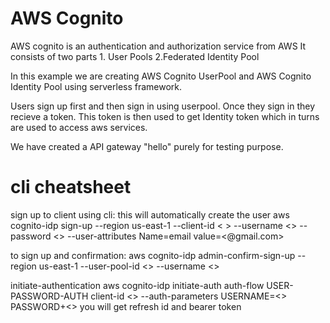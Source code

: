 # AWS Cognito

AWS cognito is an authentication and authorization service from AWS It consists of two parts 1. User Pools 2.Federated Identity Pool

In this example we are creating AWS Cognito UserPool and AWS Cognito Identity Pool using serverless framework.

Users sign up first and then sign in using userpool. Once they sign in they recieve a token. This token is then used to get Identity token which in turns are used to access aws services.

We have created a API gateway "hello"  purely for testing purpose.

# cli cheatsheet

sign up to client using cli: this will automatically create the user 
aws cognito-idp sign-up --region us-east-1 --client-id < > --username <> --password <> --user-attributes Name=email value=<@gmail.com>

to sign up and confirmation:
aws cognito-idp admin-confirm-sign-up --region us-east-1 --user-pool-id <> --username <>


initiate-authentication
aws cognito-idp initiate-auth auth-flow USER-PASSWORD-AUTH client-id <> --auth-parameters  USERNAME=<>  PASSWORD+<>
you will get refresh id and bearer token
